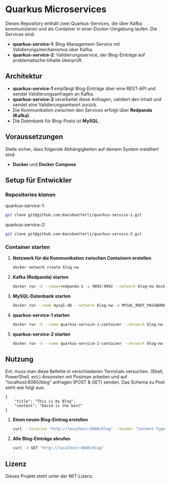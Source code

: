 # Quarkus Microservices

Dieses Repository enthält zwei Quarkus-Services, die über Kafka kommunizieren und als Container in einer Docker-Umgebung laufen. Die Services sind:

- **quarkus-service-1**: Blog-Management-Service mit Validierungsmechanismus über Kafka.
- **quarkus-service-2**: Validierungsservice, der Blog-Einträge auf problematische Inhalte überprüft.

## Architektur

- **quarkus-service-1** empfängt Blog-Einträge über eine REST-API und sendet Validierungsanfragen an Kafka.
- **quarkus-service-2** verarbeitet diese Anfragen, validiert den Inhalt und sendet eine Validierungsantwort zurück.
- Die Kommunikation zwischen den Services erfolgt über **Redpanda (Kafka)**.
- Die Datenbank für Blog-Posts ist **MySQL**.

## Voraussetzungen

Stelle sicher, dass folgende Abhängigkeiten auf deinem System installiert sind:

- **Docker** und **Docker Compose**

## Setup für Entwickler

### Repositories klonen
quarkus-service-1:
```sh
git clone git@github.com:davidoetterli/quarkus-service-1.git
```

quarkus-service-2:
```sh
git clone git@github.com:davidoetterli/quarkus-service-2.git
```

### Container starten

1. **Netzwerk für die Kommunikation zwischen Containern erstellen**

   ```sh
   docker network create blog-nw
   ```

2. **Kafka (Redpanda) starten**

   ```sh
   docker run -d --name=redpanda-1 -p 9092:9092 --network blog-nw docker.redpanda.com/redpandadata/redpanda:v23.3.5 redpanda start --advertise-kafka-addr redpanda-1:9092
   ```

3. **MySQL-Datenbank starten**

   ```sh
   docker run --name mysql-db --network blog-nw -e MYSQL_ROOT_PASSWORD=test05 -e MYSQL_DATABASE=blog-db -p 3306:3306 -d mysql:8
   ```

4. **quarkus-service-1 starten**

   ```sh
   docker run -d --name quarkus-service-1-container --network blog-nw -p 8080:8080 ghcr.io/davidoetterli/quarkus-service-1:latest
   ```

5. **quarkus-service-2 starten**

   ```sh
   docker run -d --name quarkus-service-2-container --network blog-nw -p 8081:8081 ghcr.io/davidoetterli/quarkus-service-2:latest
   ```

## Nutzung
Evt. muss man diese Befehle in verschiedenen Terminals versuchen. (Shell, PowerShell, ect.)
Ansonsten mit Postman arbeiten und auf "localhost:8080/blog" anfragen (POST & GET) senden.
Das Schema zu Post sieht wie folgt aus:
```
{
    "title": "This is my Blog",
    "content": "David is the best"
}
```
1. **Einen neuen Blog-Eintrag erstellen**

    ```sh
    curl --location "http://localhost:8080/blog" --header "Content-Type: application/json" --data "{\"title\":\"This is my Blog\",\"content\":\"David is the best\"}"
    ```

2. **Alle Blog-Einträge abrufen**

   ```sh
   curl -X GET "http://localhost:8080/blog"
   ```

## Lizenz

Dieses Projekt steht unter der MIT-Lizenz.